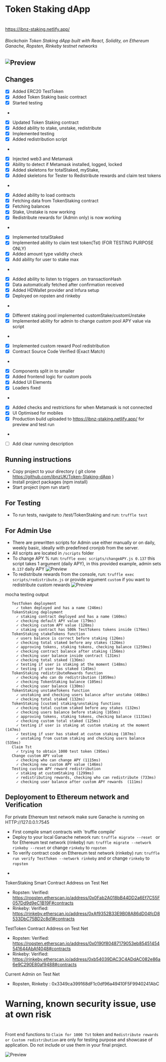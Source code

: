
# Token Staking dApp <h1>

https://ibnz-staking.netlify.app/

###### Blockchain Token Staking dApp built with React, Solidity, on Ethereum Ganache, Ropsten, Rinkeby testnet networks <h6>


![Preview](src/assets/screenshot.png)
- 


## Changes
- [x] Added ERC20 TestToken 
- [x] Added Token Staking basic contract
- [x] Started testing 
* 
- [x] Updated Token Staking contract
- [x] Added ability to stake, unstake, redistribute
- [x] Implemented testing 
- [x] Added redistribution script
* 
- [x] Injected web3 and Metamask
- [x] Ability to detect if Metamask installed, logged, locked
- [x] Added skeletons for totalStaked, myStake, 
- [x] Added skeletons for Tester to Redistribute rewards and claim test tokens
* 
- [x] Added ability to load contracts
- [x] Fetching data from TokenStaking contract
- [x] Fetching balances
- [x] Stake, Unstake is now working
- [x] Redistribute rewards for (Admin only) is now working
* 
- [x] Implemented totalStaked
- [x] Implemented ability to claim test token(Tst) (FOR TESTING PURPOSE ONLY)
- [x] Added amount type validity check
- [x] Add ability for user to stake max 
* 
- [x] Added ability to listen to triggers .on transactionHash
- [x] Data automatically fetched after confirmation received
- [x] Added HDWallet provider and Infura setup
- [x] Deployed on ropsten and rinkeby
* 
- [x] Different staking pool implemented customStake/customUnstake
- [x] Implemented ability for admin to change custom pool APY value via script
* 
- [x] Implemented custom reward Pool redistribution
- [x] Contract Source Code Verified (Exact Match)
* 
- [x] Components split in to smaller
- [x] Added frontend logic for custom pools
- [x] Added UI Elements
- [x] Loaders fixed
* 
- [x] Added checks and restrictions for when Metamask is not connected
- [x] UI Optimised for mobiles
- [x] Production build uploaded to https://ibnz-staking.netlify.app/ for preview and test run
* 
- [ ] Add clear running description



## Running instructions
* Copy project to your directory ( git clone https://github.com/ibnzUK/Token-Staking-dApp )
* Install project packages (npm install)
* Start project (npm run start)

## For Testing
* To run tests, navigate to /test/TokenStaking and run: `truffle test`
 
## For Admin Use
* There are prewritten scripts for Admin use either manually or on daily, weekly basic, ideally with predefined cronjob from the server.
* All scripts are located in `/scripts` folder
* To change APY % run: ```truffle exec scripts/changeAPY.js 0.137``` this script takes 1 argument (daily APY),  in this provided example, admin sets `0.137` daily APY 
 ![Preview](src/assets/screenshot2.png)
* To redistribute rewards from the console, run: ```truffle exec scripts/redistribute.js``` or provide argument `custom` if you want to redistribute custom rewards
  ![Preview](src/assets/screenshot3.png)


mocha testing output
 ``` Contract: TokenStaking
    TestToken deployment
      ✓ token deployed and has a name (246ms)
    TokenStaking deployment
      ✓ staking contract deployed and has a name (160ms)
      ✓ checking default APY value (179ms)
      ✓ checking custom APY value (128ms)
      ✓ staking contract has 500k TestTokens tokens inside (176ms)
    TokenStaking stakeTokens function
      ✓ users balance is correct before staking (126ms)
      ✓ checking total staked before any stakes (126ms)
      ✓ approving tokens, staking tokens, checking balance (1259ms)
      ✓ checking contract balance after staking (156ms)
      ✓ checking user balance inside contract (131ms)
      ✓ checking total staked (136ms)
      ✓ testing if user is staking at the moment (148ms)
      ✓ testing if user has staked (145ms)
    TokenStaking redistributeRewards function
      ✓ checking who can do redistribution (1059ms)
      ✓ checking TokenStaking balance (105ms)
      ✓ checking user balance (130ms)
    TokenStaking unstakeTokens function
      ✓ unstaking and checking users balance after unstake (468ms)
      ✓ checking total staked (132ms)
    TokenStaking [custom] staking/unstaking functions
      ✓ checking total custom staked before any stakes (132ms)
      ✓ checking users balance before staking (165ms)
      ✓ approving tokens, staking tokens, checking balance (1131ms)
      ✓ checking custom total staked (125ms)
      ✓ testing if user is staking at custom staking at the moment (147ms)
      ✓ testing if user has staked at custom staking (107ms)
      ✓ unstaking from custom staking and checking users balance  (535ms)
    Claim Tst
      ✓ trying to obtain 1000 test token (395ms)
    Change custom APY value
      ✓ checking who can change APY (1115ms)
      ✓ checking new custom APY value (146ms)
    Testing custom APY reward redistribution
      ✓ staking at customStaking (1299ms)
      ✓ redistributing rewards, checking who can redistribute (733ms)
      ✓ checking user balance after custom APY rewards  (111ms)
```      

## Deployoment to Ethereum network and Verification

For private Ethereum test network make sure Ganache is running on HTTP://127.0.0.1:7545
* First compile smart contracts with `truffle compile'
* Deploy to your local Ganache network run: `truffle migrate --reset ` or for Ethereum test network (rinkeby) run: `truffle migrate --network rinkeby --reset` or change `rinkeby` to `ropsten`
* To verify contract code on Ethereum test network (rinkeby) run: `truffle run verify TestToken --network rinkeby` and or change `rinkeby` to `ropsten`


-

TokenStaking Smart Contract Address on Test Net
* Ropsten: Verified: https://ropsten.etherscan.io/address/0x0Fab2A018bB44DD2a6Ef7C55F057Dd9d9eC1B19F#contracts
* Rinkeby: Verified: https://rinkeby.etherscan.io/address/0xAf9352B33E9B08A86dD04fcD8533DbC75BD2c8d1#contracts

TestToken Contract Address on Test Net
* Ropsten: Verified: https://ropsten.etherscan.io/address/0x0190f80487179053eb85451454541644AbAf4048#contracts
* Rinkeby: Verified: https://rinkeby.etherscan.io/address/0xb54039DAC3C4ADdAC082e86a6e9C290E80af9488#contracts


Current Admin on Test Net
* Ropsten, Rinkeby : 0x3349ca399168dF1c0df96a49410F5F9940241AbC


# Warning, known security issue, use at own risk <h1> 

Front end functions to `Claim for 1000 Tst` token and `Redistribute rewards or Custom redistribution` are only for testing purpose and showcase of application. Do not include or use them in your final project.

![Preview](src/assets/screenshot4.png)
